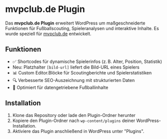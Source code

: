 # mvpclub.de Plugin

Das **mvpclub.de Plugin** erweitert WordPress um maßgeschneiderte Funktionen für Fußballscouting, Spieleranalysen und interaktive Inhalte. Es wurde speziell für [mvpclub.de](https://mvpclub.de) entwickelt.

## Funktionen

- ✅ Shortcodes für dynamische Spielerinfos (z. B. Alter, Position, Statistik)
- Neu: Platzhalter `[bild-url]` liefert die Bild-URL eines Spielers
- 📊 Custom Editor.Blöcke für Scoutingberichte und Spielerstatistiken
- 🔍 Verbesserte SEO-Auszeichnung mit strukturierten Daten
- 🧠 Optimiert für datengetriebene Fußballinhalte

## Installation

1. Klone das Repository oder lade den Plugin-Ordner herunter
2. Kopiere den Plugin-Ordner nach `wp-content/plugins` deiner WordPress-Installation.
3. Aktiviere das Plugin anschließend in WordPress unter "Plugins".
